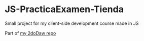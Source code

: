 # JS-PracticaExamen-Tienda
Small project for my client-side development course made in JS

Part of [my 2doDaw repo](https://www.github.com/sellsword9/2doDAW)
